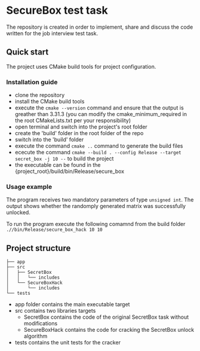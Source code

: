 # SecureBox test task

The repository is created in order to implement, share and discuss the code written for the job interview test task.

## Quick start

The project uses CMake build tools for project configuration.

### Installation guide

* clone the repository
* install the CMake build tools
* execute the `cmake --version` command and ensure that the output is greather than 3.31.3 (you can modify the cmake_minimum_required in the root CMakeLists.txt per your responsibility)
* open terminal and switch into the project's root folder
* create the 'build' folder in the root folder of the repo
* switch into the 'build' folder
* execute the command `cmake ..` command to generate the build files
* ececute the command `cmake --build . --config Release --target secret_box -j 10 --` to build the project
* the executable can be found in the {project_root}/build/bin/Release/secure_box

### Usage example

The program receives two mandatory parameters of type `unsigned int`. The output shows whether the randomply generated matrix was successfully unlocked.

To run the program execute the following comamnd from the build folder `.//bin/Release/secure_box_hack 10 10`

## Project structure

```
├── app
├── src
│   ├── SecretBox
│   │   └── includes
│   └── SecureBoxHack
│       └── includes
└── tests
```

* app folder contains the main executable target
* src contains two libraries targets
  * SecretBox contains the code of the original SecretBox task without modifications
  * SecureBoxHack contains the code for cracking the SecretBox unlock algorithm
* tests contains the unit tests for the cracker
